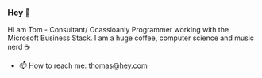 ### Hey 👋

Hi am Tom - Consultant/ Ocassioanly Programmer working with the Microsoft Business Stack. I am a huge coffee, computer science and music nerd ☕

- 📫 How to reach me: thomas@hey.com


